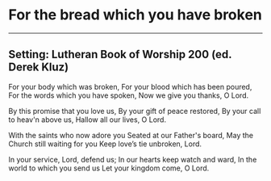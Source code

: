 # For the bread which you have broken

***

## Setting: Lutheran Book of Worship 200 (ed. Derek Kluz)

For your body which was broken,
For your blood which has been poured,
For the words which you have spoken,
Now we give you thanks, O Lord.

By this promise that you love us,
By your gift of peace restored,
By your call to heav'n above us,
Hallow all our lives, O Lord.

With the saints who now adore you
Seated at our Father's board,
May the Church still waiting for you
Keep love’s tie unbroken, Lord.

In your service, Lord, defend us;
In our hearts keep watch and ward,
In the world to which you send us
Let your kingdom come, O Lord.